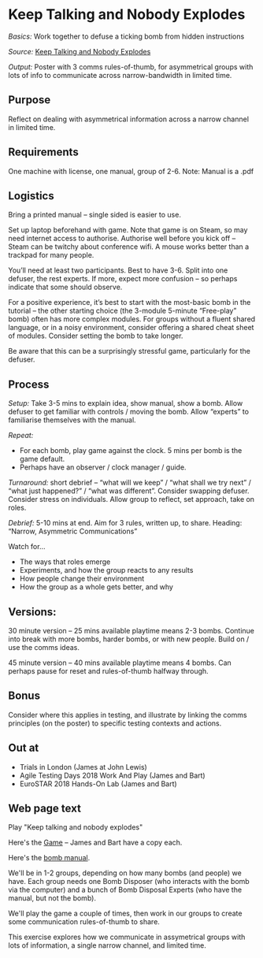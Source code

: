# Keep Talking and Nobody Explodes
*Basics:* Work together to defuse a ticking bomb from hidden instructions

*Source:* [Keep Talking and Nobody Explodes](http://www.keeptalkinggame.com)

*Output:* Poster with 3 comms rules-of-thumb, for asymmetrical groups with lots of info to communicate 
across narrow-bandwidth in limited time.

## Purpose
Reflect on dealing with asymmetrical information across a narrow channel in limited time.

## Requirements
One machine with license, one manual, group of 2-6. Note: Manual is a .pdf

## Logistics
Bring a printed manual – single sided is easier to use. 

Set up laptop beforehand with game. Note that game is on Steam, so may need internet access to authorise. Authorise well before you kick off – Steam can be twitchy about conference wifi. A mouse works better than a trackpad for many people.

You’ll need at least two participants. Best to have 3-6. Split into one defuser, the rest experts. If more, expect more confusion – so perhaps indicate that some should observe.

For a positive experience, it’s best to start with the most-basic bomb in the tutorial – the other starting choice (the 3-module 5-minute “Free-play” bomb) often has more complex modules. For groups without a fluent shared language, or in a noisy environment, consider offering a shared cheat sheet of modules. Consider setting the bomb to take longer.

Be aware that this can be a surprisingly stressful game, particularly for the defuser.

## Process
*Setup:* Take 3-5 mins to explain idea, show manual, show a bomb. Allow defuser to get familiar with controls / moving the bomb. Allow “experts” to familiarise themselves with the manual.

*Repeat:* 
* For each bomb, play game against the clock. 5 mins per bomb is the game default.
* Perhaps have an observer / clock manager / guide.

*Turnaround:* short debrief – “what will we keep” / “what shall we try next” / “what just happened?” / “what was different”. Consider swapping defuser. Consider stress on individuals. Allow group to reflect, set approach, take on roles.

*Debrief:* 5-10 mins at end. Aim for 3 rules, written up, to share. Heading: “Narrow, Asymmetric Communications”

Watch for…
* The ways that roles emerge
* Experiments, and how the group reacts to any results
* How people change their environment
* How the group as a whole gets better, and why


## Versions:
30 minute version – 25 mins available playtime means 2-3 bombs.  Continue into break with more bombs, harder bombs, or with new people. Build on / use the comms ideas.

45 minute version – 40 mins available playtime means 4 bombs. Can perhaps pause for reset and rules-of-thumb halfway through.

## Bonus
Consider where this applies in testing, and illustrate by linking the comms principles (on the poster) to specific testing contexts and actions.

## Out at
* Trials in London (James at John Lewis)
* Agile Testing Days 2018 Work And Play (James and Bart)
* EuroSTAR 2018 Hands-On Lab (James and Bart)

## Web page text
Play "Keep talking and nobody explodes"

Here's the [Game](http://www.keeptalkinggame.com "Keep Talking and Nobody Explodes") – James and Bart have a copy each. 

Here's the [bomb manual](http://www.bombmanual.com "Bomb Defusal Manual").

We'll be in 1-2 groups, depending on how many bombs (and people) we have. Each group needs one Bomb Disposer (who interacts with the bomb via the computer) and a bunch of Bomb Disposal Experts (who have the manual, but not the bomb).

We'll play the game a couple of times, then work in our groups to create some communication rules-of-thumb to share.

This exercise explores how we communicate in assymetrical groups with lots of information, a single narrow channel, and limited time.